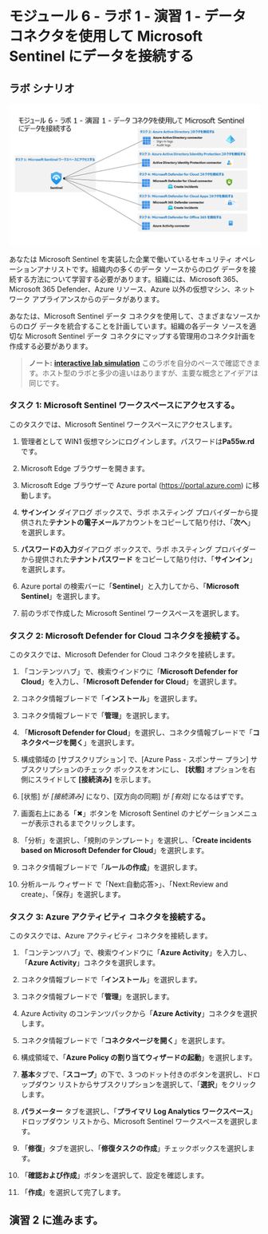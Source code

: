 # モジュール 6 - ラボ 1 - 演習 1 - データ コネクタを使用して Microsoft Sentinel にデータを接続する

## ラボ シナリオ

![Lab overview.](../Media/SC-200-Lab_Diagrams_Mod6_L1_Ex1.png)

あなたは Microsoft Sentinel を実装した企業で働いているセキュリティ オペレーションアナリストです。組織内の多くのデータ ソースからのログ データを接続する方法について学習する必要があります。組織には、Microsoft 365、Microsoft 365 Defender、Azure リソース、Azure 以外の仮想マシン、ネットワーク アプライアンスからのデータがあります。

あなたは、Microsoft Sentinel データ コネクタを使用して、さまざまなソースからのログ データを統合することを計画しています。組織の各データ ソースを適切な Microsoft Sentinel データ コネクタにマップする管理用のコネクタ計画を作成する必要があります。

>**ノート:** **[interactive lab simulation](https://mslabs.cloudguides.com/guides/SC-200%20Lab%20Simulation%20-%20Connect%20data%20to%20Microsoft%20Sentinel%20using%20data%20connectors)** このラボを自分のペースで確認できます。ホスト型のラボと多少の違いはありますが、主要な概念とアイデアは同じです。

### タスク 1: Microsoft Sentinel ワークスペースにアクセスする。

このタスクでは、Microsoft Sentinel ワークスペースにアクセスします。

1. 管理者として WIN1 仮想マシンにログインします。パスワードは**Pa55w.rd** です。  

2. Microsoft Edge ブラウザーを開きます。

3. Microsoft Edge ブラウザーで Azure portal (https://portal.azure.com) に移動します。

4. **サインイン** ダイアログ ボックスで、ラボ ホスティング プロバイダーから提供された**テナントの電子メール**アカウントをコピーして貼り付け、「**次へ**」を選択します。

5. **パスワードの入力**ダイアログ ボックスで、ラボ ホスティング プロバイダーから提供された**テナントパスワード** をコピーして貼り付け、「**サインイン**」を選択します。

6. Azure portal の検索バーに「**Sentinel**」と入力してから、「**Microsoft Sentinel**」を選択します。

7. 前のラボで作成した Microsoft Sentinel ワークスペースを選択します。

### タスク 2: Microsoft Defender for Cloud コネクタを接続する。

このタスクでは、Microsoft Defender for Cloud コネクタを接続します。

1. 「コンテンツハブ」で、検索ウインドウに「**Microsoft Defender for Cloud**」を入力し、「**Microsoft Defender for Cloud**」を選択します。

1. コネクタ情報ブレードで「**インストール**」を選択します。

1. コネクタ情報ブレードで「**管理**」を選択します。

1. 「**Microsoft Defender for Cloud**」を選択し、コネクタ情報ブレードで「**コネクタページを開く**」を選択します。

1. 構成領域の [サブスクリプション] で、[Azure Pass - スポンサー プラン] サブスクリプションのチェック ボックスをオンにし、 **[状態]** オプションを右側にスライドして **[接続済み]** を示します。

1. [状態] が *[接続済み]* になり、[双方向の同期] が *[有効]* になるはずです。

1. 画面右上にある「✖」ボタンを Microsoft Sentinel のナビゲーションメニューが表示されるまでクリックします。

1. 「分析」を選択し、「規則のテンプレート」を選択し、「**Create incidents based on Microsoft Defender for Cloud**」を選択します。

1.  コネクタ情報ブレードで「**ルールの作成**」を選択します。

1. 分析ルール ウィザード で「Next:自動応答>」、「Next:Review and create」、「保存」を選択します。

<!--
1. 下にスクロールし、[Create incidents - Recommended!](インシデントの作成 - 推奨) 領域で、 **Enabled** を選択します。 このオプションを選択すると、このサービスに対して分析ルールが自動的に作成されます。 ここで有効にしなくても、後で *[分析]* ブレードを使って、手動で追加したり、構成を変更したりできます。
-->

### タスク 3: Azure アクティビティ コネクタを接続する。

このタスクでは、Azure アクティビティ コネクタを接続します。

1. 「コンテンツハブ」で、検索ウインドウに「**Azure Activity**」を入力し、「**Azure Activity**」コネクタを選択します。

1. コネクタ情報ブレードで「**インストール**」を選択します。

1. コネクタ情報ブレードで「**管理**」を選択します。

1. Azure Activity のコンテンツパックから「**Azure Activity**」コネクタを選択します。

1. コネクタ情報ブレードで「**コネクタページを開く**」を選択します。

1. 構成領域で、「**Azure Policy の割り当てウィザードの起動**」を選択します。

1. **基本**タブで、「**スコープ**」の下で、3 つのドット付きのボタンを選択し、ドロップダウン リストからサブスクリプションを選択して、「**選択**」をクリックします。

1. **パラメーター** タブを選択し、「**プライマリ Log Analytics ワークスペース**」ドロップダウン リストから、Microsoft Sentinel ワークスペースを選択します。

1. 「**修復**」タブを選択し、「**修復タスクの作成**」チェックボックスを選択します。

1. 「**確認および作成**」ボタンを選択して、設定を確認します。

1. 「**作成**」を選択して完了します。

## 演習 2 に進みます。
